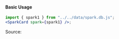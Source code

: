 #### Basic Usage

```jsx
import { spark1 } from "../../data/spark.db.js";
<SparkCard spark={spark1} />;
```

Source:

```js { "file": "./SparkCard.js" }
```
